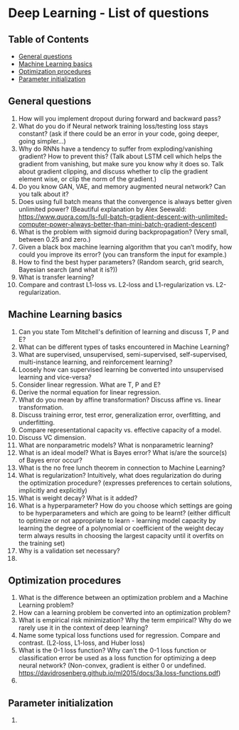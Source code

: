 # Deep Learning - List of questions

## Table of Contents

- [General questions](#general-questions)
- [Machine Learning basics](#machine-learning-basics)
- [Optimization procedures](#optimization-procedures)
- [Parameter initialization](#parameter-initialization)

## General questions

1. How will you implement dropout during forward and backward pass?
1. What do you do if Neural network training loss/testing loss stays constant? (ask if there could be an error in your code, going deeper, going simpler…)
1. Why do RNNs have a tendency to suffer from exploding/vanishing gradient? How to prevent this? (Talk about LSTM cell which helps the gradient from vanishing, but make sure you know why it does so. Talk about gradient clipping, and discuss whether to clip the gradient element wise, or clip the norm of the gradient.)
1. Do you know GAN, VAE, and memory augmented neural network? Can you talk about it?
1. Does using full batch means that the convergence is always better given unlimited power? (Beautiful explanation by Alex Seewald: https://www.quora.com/Is-full-batch-gradient-descent-with-unlimited-computer-power-always-better-than-mini-batch-gradient-descent)
1. What is the problem with sigmoid during backpropagation? (Very small, between 0.25 and zero.)
1. Given a black box machine learning algorithm that you can’t modify, how could you improve its error? (you can transform the input for example.)
1. How to find the best hyper parameters? (Random search, grid search, Bayesian search (and what it is?))
1. What is transfer learning?
1. Compare and contrast L1-loss vs. L2-loss and L1-regularization vs. L2-regularization.

## Machine Learning basics

1. Can you state Tom Mitchell's definition of learning and discuss T, P and E?
1. What can be different types of tasks encountered in Machine Learning?
1. What are supervised, unsupervised, semi-supervised, self-supervised, multi-instance learning, and reinforcement learning?
1. Loosely how can supervised learning be converted into unsupervised learning and vice-versa?
1. Consider linear regression. What are T, P and E?
1. Derive the normal equation for linear regression.
1. What do you mean by affine transformation? Discuss affine vs. linear transformation.
1. Discuss training error, test error, generalization error, overfitting, and underfitting.
1. Compare representational capacity vs. effective capacity of a model.
1. Discuss VC dimension.
1. What are nonparametric models? What is nonparametric learning?
1. What is an ideal model? What is Bayes error? What is/are the source(s) of Bayes error occur?
1. What is the no free lunch theorem in connection to Machine Learning?
1. What is regularization? Intuitively, what does regularization do during the optimization procedure? (expresses preferences to certain solutions, implicitly and explicitly)
1. What is weight decay? What is it added?
1. What is a hyperparameter? How do you choose which settings are going to be hyperparameters and which are going to be learnt? (either difficult to optimize or not appropriate to learn - learning model capacity by learning the degree of a polynomial or coefficient of the weight decay term always results in choosing the largest capacity until it overfits on the training set)
1. Why is a validation set necessary?
1. 


## Optimization procedures

1. What is the difference between an optimization problem and a Machine Learning problem?
1. How can a learning problem be converted into an optimization problem?
1. What is empirical risk minimization? Why the term empirical? Why do we rarely use it in the context of deep learning?
1. Name some typical loss functions used for regression. Compare and contrast. (L2-loss, L1-loss, and Huber loss)
1. What is the 0-1 loss function? Why can't the 0-1 loss function or classification error be used as a loss function for optimizing a deep neural network? (Non-convex, gradient is either 0 or undefined. https://davidrosenberg.github.io/ml2015/docs/3a.loss-functions.pdf)
1. 


## Parameter initialization

1. 
